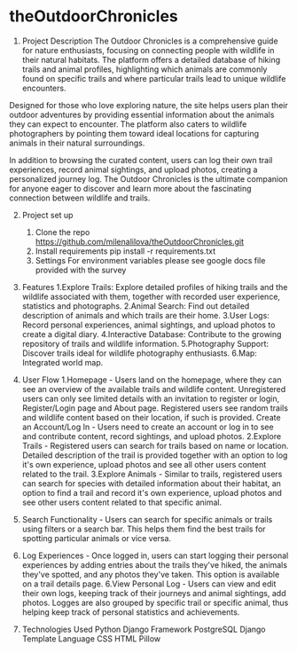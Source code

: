 # theOutdoorChronicles

1. Project Description
   The Outdoor Chronicles is a comprehensive guide for nature enthusiasts, focusing on connecting people with wildlife in their natural habitats. The platform offers a detailed database of hiking trails and animal profiles, highlighting which animals are commonly found on specific trails and where particular trails lead to unique wildlife encounters.

Designed for those who love exploring nature, the site helps users plan their outdoor adventures by providing essential information about the animals they can expect to encounter. The platform also caters to wildlife photographers by pointing them toward ideal locations for capturing animals in their natural surroundings.

In addition to browsing the curated content, users can log their own trail experiences, record animal sightings, and upload photos, creating a personalized journey log. The Outdoor Chronicles is the ultimate companion for anyone eager to discover and learn more about the fascinating connection between wildlife and trails.

2. Project set up
   1. Clone the repo
      https://github.com/milenalilova/theOutdoorChronicles.git
   2. Install requirements
     pip install -r requirements.txt
   3. Settings
      For environment variables please see google docs file provided with the survey
     

3. Features
   1.Explore Trails: Explore detailed profiles of hiking trails and the wildlife associated with them, together with recorded user experience, statistics and photographs.
   2.Animal Search: Find out detailed description of animals and which trails are their home. 
   3.User Logs: Record personal experiences, animal sightings, and upload photos to create a digital diary.
   4.Interactive Database: Contribute to the growing repository of trails and wildlife information.
   5.Photography Support: Discover trails ideal for wildlife photography enthusiasts.
   6.Map: Integrated world map.

4. User Flow
   1.Homepage - Users land on the homepage, where they can see an overview of the available trails and wildlife content. Unregistered users can only see limited details with an invitation to register or  login, Register/Login page and About page. Registered users see random trails and wildlife content based on their location, if such is provided.
Create an Account/Log In - Users need to create an account or log in to see and contribute content, record sightings, and upload photos.
  2.Explore Trails - Registered users can search for trails based on name or location. Detailed description of the trail is provided together with an option to log it's own experience, upload photos and see all other users content related to the trail. 
  3.Explore Animals - Similar to trails, registered users can search for species with detailed information about their habitat, an option to find a trail and record it's own experience, upload photos and see other users content related to that specific animal.
 4. Search Functionality - Users can search for specific animals or trails using filters or a search bar. This helps them find the best trails for spotting particular animals or vice versa. 
 5. Log Experiences - Once logged in, users can start logging their personal experiences by adding entries about the trails they've hiked, the animals they've spotted, and any photos they've taken. This option is available on a trail details page.
  6.View Personal Log - Users can view and edit their own logs, keeping track of their journeys and animal sightings, add photos. Logges are also grouped by specific trail or specific animal, thus helping keep track of personal statistics and achievements.

5. Technologies Used
  Python 
  Django Framework
  PostgreSQL
  Django Template Language
  CSS
  HTML
  Pillow


   
